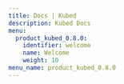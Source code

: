 ```yaml
---
title: Docs | Kubed
description: Kubed Docs
menu:
  product_kubed_0.8.0:
    identifier: welcome
    name: Welcome
    weight: 10
menu_name: product_kubed_0.8.0
---
```

